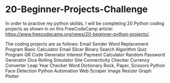 # 20-Beginner-Projects-Challenge

In order to practive my python skillds, I will be completing 20 Python coding projects as shown in on this FreeCodeCamp article: https://www.freecodecamp.org/news/20-beginner-python-projects/.

The coding projects are as follows: 
  Email Sender
  Word Replacement Program
  Basic Calculator
  Email Slicer
  Binary Search Algorithm
  Quiz Program
  QR Code Generator
  Interest Payment Calculator
  Random Password Generator
  Dice Rolling Simulator
  Site Connectivity Checker
  Currency Converter
  Leap Year Checker
  Word Dictionary
  Rock, Paper, Scissors
  Python Face Detection
  Python Automation
  Web Scraper
  Image Resizer
  Graph Plotter
